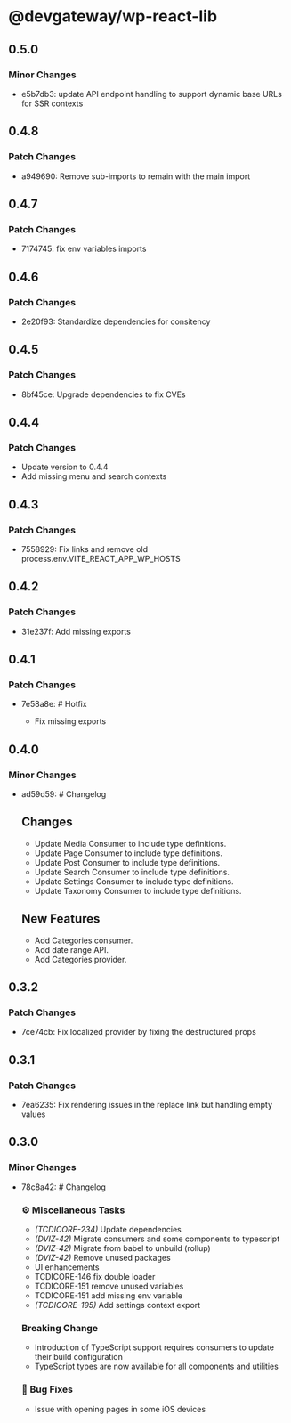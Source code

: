 # @devgateway/wp-react-lib

## 0.5.0

### Minor Changes

- e5b7db3: update API endpoint handling to support dynamic base URLs for SSR contexts

## 0.4.8

### Patch Changes

- a949690: Remove sub-imports to remain with the main import

## 0.4.7

### Patch Changes

- 7174745: fix env variables imports

## 0.4.6

### Patch Changes

- 2e20f93: Standardize dependencies for consitency

## 0.4.5

### Patch Changes

- 8bf45ce: Upgrade dependencies to fix CVEs

## 0.4.4

### Patch Changes

- Update version to 0.4.4
- Add missing menu and search contexts

## 0.4.3

### Patch Changes

- 7558929: Fix links and remove old process.env.VITE_REACT_APP_WP_HOSTS

## 0.4.2

### Patch Changes

- 31e237f: Add missing exports

## 0.4.1

### Patch Changes

- 7e58a8e: # Hotfix

  - Fix missing exports

## 0.4.0

### Minor Changes

- ad59d59: # Changelog

  ## Changes

  - Update Media Consumer to include type definitions.
  - Update Page Consumer to include type definitions.
  - Update Post Consumer to include type definitions.
  - Update Search Consumer to include type definitions.
  - Update Settings Consumer to include type definitions.
  - Update Taxonomy Consumer to include type definitions.

  ## New Features

  - Add Categories consumer.
  - Add date range API.
  - Add Categories provider.

## 0.3.2

### Patch Changes

- 7ce74cb: Fix localized provider by fixing the destructured props

## 0.3.1

### Patch Changes

- 7ea6235: Fix rendering issues in the replace link but handling empty values

## 0.3.0

### Minor Changes

- 78c8a42: # Changelog

  ### ⚙️ Miscellaneous Tasks

  - _(TCDICORE-234)_ Update dependencies
  - _(DVIZ-42)_ Migrate consumers and some components to typescript
  - _(DVIZ-42)_ Migrate from babel to unbuild (rollup)
  - _(DVIZ-42)_ Remove unused packages
  - UI enhancements
  - TCDICORE-146 fix double loader
  - TCDICORE-151 remove unused variables
  - TCDICORE-151 add missing env variable
  - _(TCDICORE-195)_ Add settings context export

  ### Breaking Change

  - Introduction of TypeScript support requires consumers to update their build configuration
  - TypeScript types are now available for all components and utilities

  ### 🐛 Bug Fixes

  - Issue with opening pages in some iOS devices

